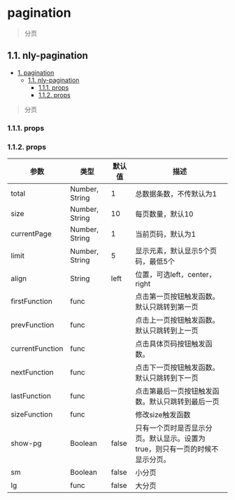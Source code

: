 # pagination

> 分页

## 1.1. nly-pagination
<!-- TOC -->

- [1. pagination](#1-pagination)
  - [1.1. nly-pagination](#11-nly-pagination)
    - [1.1.1. props](#111-props)
    - [1.1.2. props](#112-props)

<!-- /TOC -->
> 分页

### 1.1.1. props

### 1.1.2. props

参数 | 类型 |  默认值 | 描述
-|-|-|-
total | Number, String | 1 | 总数据条数，不传默认为1
size | Number, String | 10 | 每页数量，默认10
currentPage | Number, String | 1 | 当前页码，默认为1
limit | Number, String | 5 | 显示元素，默认显示5个页码，最低5个
align | String | left | 位置，可选left，center，right
firstFunction | func |  | 点击第一页按钮触发函数。默认只跳转到第一页
prevFunction | func |  | 点击上一页按钮触发函数。默认只跳转到上一页
currentFunction | func |  | 点击具体页码按钮触发函数。
nextFunction | func |  | 点击下一页按钮触发函数。默认只跳转到下一页
lastFunction | func |  | 点击第最后一页按钮触发函数。默认只跳转到最后一页
sizeFunction | func |  | 修改size触发函数
show-pg | Boolean | false | 只有一个页时是否显示分页。默认显示。设置为true，则只有一页的时候不显示分页。
sm | Boolean | false | 小分页
lg | func | false | 大分页